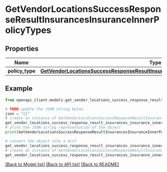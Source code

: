 # GetVendorLocationsSuccessResponseResultInsurancesInsuranceInnerPolicyTypes


## Properties

Name | Type | Description | Notes
------------ | ------------- | ------------- | -------------
**policy_type** | [**GetVendorLocationsSuccessResponseResultInsurancesInsuranceInnerPolicyTypesPolicyType**](GetVendorLocationsSuccessResponseResultInsurancesInsuranceInnerPolicyTypesPolicyType.md) |  | 

## Example

```python
from openapi_client.models.get_vendor_locations_success_response_result_insurances_insurance_inner_policy_types import GetVendorLocationsSuccessResponseResultInsurancesInsuranceInnerPolicyTypes

# TODO update the JSON string below
json = "{}"
# create an instance of GetVendorLocationsSuccessResponseResultInsurancesInsuranceInnerPolicyTypes from a JSON string
get_vendor_locations_success_response_result_insurances_insurance_inner_policy_types_instance = GetVendorLocationsSuccessResponseResultInsurancesInsuranceInnerPolicyTypes.from_json(json)
# print the JSON string representation of the object
print(GetVendorLocationsSuccessResponseResultInsurancesInsuranceInnerPolicyTypes.to_json())

# convert the object into a dict
get_vendor_locations_success_response_result_insurances_insurance_inner_policy_types_dict = get_vendor_locations_success_response_result_insurances_insurance_inner_policy_types_instance.to_dict()
# create an instance of GetVendorLocationsSuccessResponseResultInsurancesInsuranceInnerPolicyTypes from a dict
get_vendor_locations_success_response_result_insurances_insurance_inner_policy_types_from_dict = GetVendorLocationsSuccessResponseResultInsurancesInsuranceInnerPolicyTypes.from_dict(get_vendor_locations_success_response_result_insurances_insurance_inner_policy_types_dict)
```
[[Back to Model list]](../README.md#documentation-for-models) [[Back to API list]](../README.md#documentation-for-api-endpoints) [[Back to README]](../README.md)


